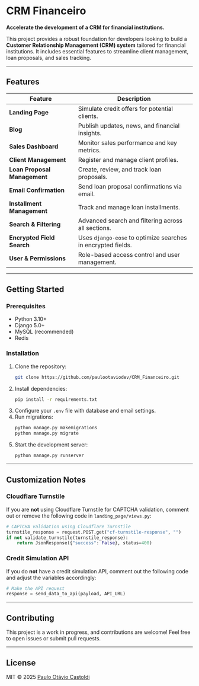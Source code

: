 # CRM Financeiro

**Accelerate the development of a CRM for financial institutions.**

This project provides a robust foundation for developers looking to build a **Customer Relationship Management (CRM) system** tailored for financial institutions. It includes essential features to streamline client management, loan proposals, and sales tracking.

---

## Features

| Feature                | Description                                      |
|------------------------|--------------------------------------------------|
| **Landing Page**       | Simulate credit offers for potential clients.    |
| **Blog**               | Publish updates, news, and financial insights.   |
| **Sales Dashboard**    | Monitor sales performance and key metrics.      |
| **Client Management**  | Register and manage client profiles.            |
| **Loan Proposal Management** | Create, review, and track loan proposals. |
| **Email Confirmation** | Send loan proposal confirmations via email. |
| **Installment Management** | Track and manage loan installments.          |
| **Search & Filtering** | Advanced search and filtering across all sections. |
| **Encrypted Field Search** | Uses `django-eose` to optimize searches in encrypted fields. |
| **User & Permissions** | Role-based access control and user management. |

---

## Getting Started

### Prerequisites
- Python 3.10+
- Django 5.0+
- MySQL (recommended)
- Redis

### Installation
1. Clone the repository:
   ```bash
   git clone https://github.com/paulootaviodev/CRM_Financeiro.git
   ```
2. Install dependencies:
   ```bash
   pip install -r requirements.txt
   ```
3. Configure your `.env` file with database and email settings.
4. Run migrations:
   ```bash
   python manage.py makemigrations
   python manage.py migrate
   ```
5. Start the development server:
   ```bash
   python manage.py runserver
   ```

---

## Customization Notes

### Cloudflare Turnstile
If you are **not** using Cloudflare Turnstile for CAPTCHA validation, comment out or remove the following code in `landing_page/views.py`:
```python
# CAPTCHA validation using Cloudflare Turnstile
turnstile_response = request.POST.get("cf-turnstile-response", "")
if not validate_turnstile(turnstile_response):
    return JsonResponse({"success": False}, status=400)
```

### Credit Simulation API
If you do **not** have a credit simulation API, comment out the following code and adjust the variables accordingly:
```python
# Make the API request
response = send_data_to_api(payload, API_URL)
```

---

## Contributing
This project is a work in progress, and contributions are welcome! Feel free to open issues or submit pull requests.

---

## License
MIT © 2025 [Paulo Otávio Castoldi](https://github.com/paulootaviodev)

